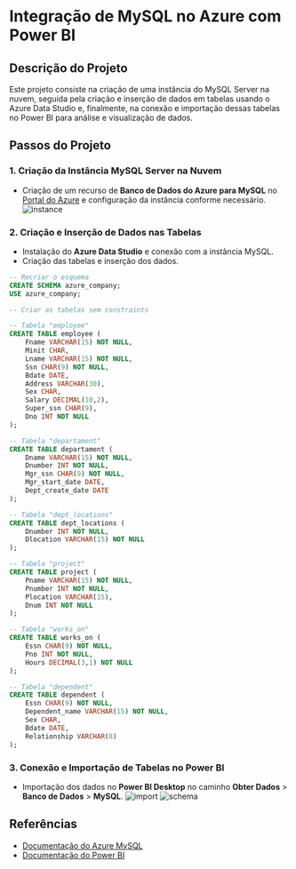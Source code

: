 # Integração de MySQL no Azure com Power BI

## Descrição do Projeto

Este projeto consiste na criação de uma instância do MySQL Server na nuvem, seguida pela criação e inserção de dados em tabelas usando o Azure Data Studio e, finalmente, na conexão e importação dessas tabelas no Power BI para análise e visualização de dados.

## Passos do Projeto

### 1. Criação da Instância MySQL Server na Nuvem

- Criação de um recurso de **Banco de Dados do Azure para MySQL** no [Portal do Azure](https://portal.azure.com) e configuração da instância conforme necessário.
  ![instance](URL_da_Imagem)

### 2. Criação e Inserção de Dados nas Tabelas

- Instalação do **Azure Data Studio** e conexão com a instância MySQL.
- Criação das tabelas e inserção dos dados.

```sql
-- Recriar o esquema
CREATE SCHEMA azure_company;
USE azure_company;

-- Criar as tabelas sem constraints

-- Tabela "employee"
CREATE TABLE employee (
    Fname VARCHAR(15) NOT NULL,
    Minit CHAR,
    Lname VARCHAR(15) NOT NULL,
    Ssn CHAR(9) NOT NULL,
    Bdate DATE,
    Address VARCHAR(30),
    Sex CHAR,
    Salary DECIMAL(10,2),
    Super_ssn CHAR(9),
    Dno INT NOT NULL
);

-- Tabela "departament"
CREATE TABLE departament (
    Dname VARCHAR(15) NOT NULL,
    Dnumber INT NOT NULL,
    Mgr_ssn CHAR(9) NOT NULL,
    Mgr_start_date DATE,
    Dept_create_date DATE
);

-- Tabela "dept_locations"
CREATE TABLE dept_locations (
    Dnumber INT NOT NULL,
    Dlocation VARCHAR(15) NOT NULL
);

-- Tabela "project"
CREATE TABLE project (
    Pname VARCHAR(15) NOT NULL,
    Pnumber INT NOT NULL,
    Plocation VARCHAR(15),
    Dnum INT NOT NULL
);

-- Tabela "works_on"
CREATE TABLE works_on (
    Essn CHAR(9) NOT NULL,
    Pno INT NOT NULL,
    Hours DECIMAL(3,1) NOT NULL
);

-- Tabela "dependent"
CREATE TABLE dependent (
    Essn CHAR(9) NOT NULL,
    Dependent_name VARCHAR(15) NOT NULL,
    Sex CHAR,
    Bdate DATE,
    Relationship VARCHAR(8)
);
```

### 3. Conexão e Importação de Tabelas no Power BI

- Importação dos dados no **Power BI Desktop** no caminho **Obter Dados** > **Banco de Dados** > **MySQL**.
  ![import](URL_da_Imagem)
  ![schema](URL_da_Imagem)

## Referências

- [Documentação do Azure MySQL](https://docs.microsoft.com/pt-br/azure/mysql/)
- [Documentação do Power BI](https://docs.microsoft.com/pt-br/power-bi/)
